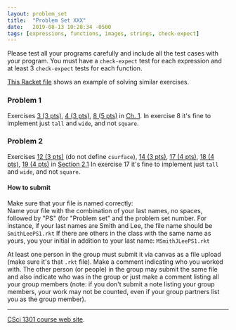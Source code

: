 ```yaml
---
layout: problem_set
title:  "Problem Set XXX"
date:   2019-08-13 10:28:34 -0500
tags: [expressions, functions, images, strings, check-expect]
---
```


Please test all your programs carefully and include all the test cases
with your program. You must have a `check-expect` test for each
expression and at least 3 `check-expect` tests for each function.

[This Racket file](../examples/pset1_sample.rkt) shows an example of
solving similar exercises.

### Problem 1

Exercises [3 (3
pts)](https://htdp.org/2018-01-06/Book/part_one.html#%28counter._%28exercise._arith-s1%29%29),
[4 (3
pts)](https://htdp.org/2018-01-06/Book/part_one.html#%28counter._%28exercise._arith-s2%29%29),
[8 (5
pts)](https://htdp.org/2018-01-06/Book/part_one.html#%28counter._%28exercise._arith-b2%29%29)
in [Ch. 1](https://htdp.org/2018-01-06/Book/part_one.html). In exercise
8 it\'s fine to implement just `tall` and `wide`, and not `square`.

### Problem 2

Exercises [12 (3
pts)](https://htdp.org/2018-01-06/Book/part_one.html#%28counter._%28exercise._fun1%29%29)
(do not define `csurface`), [14 (3
pts)](https://htdp.org/2018-01-06/Book/part_one.html#%28counter._%28exercise._fun3%29%29),
[17 (4
pts)](https://htdp.org/2018-01-06/Book/part_one.html#%28counter._%28exercise._fun10%29%29),
[18 (4
pts)](https://htdp.org/2018-01-06/Book/part_one.html#%28counter._%28exercise._fun10a%29%29),
[19 (4
pts)](https://htdp.org/2018-01-06/Book/part_one.html#%28counter._%28exercise._fun10b%29%29)
in [Section
2.1](https://htdp.org/2018-01-06/Book/part_one.html#%28part._sec~3afuncs%29)
In exercise 17 it\'s fine to implement just `tall` and `wide`, and not
`square`.

#### How to submit

Make sure that your file is named correctly:\
Name your file with the combination of your last names, no spaces,
followed by \"PS\" (for \"Problem set\" and the problem set number. For
instance, if your last names are Smith and Lee, the file name should be
`SmithLeePS1.rkt` If there are others in the class with the same name as
yours, you your initial in addition to your last name:
`MSmithJLeePS1.rkt`

At least one person in the group must submit it via canvas as a file
upload (make sure it\'s that `.rkt` file). Make a comment indicating who
you worked with. The other person (or people) in the group may submit
the same file and also indicate who was in the group or just make a
comment listing all your group members (note: if you don\'t submit a
note listing your group members, your work may not be counted, even if
your group partners list you as the group member).

------------------------------------------------------------------------

[CSci 1301 course web site](../index.html).

